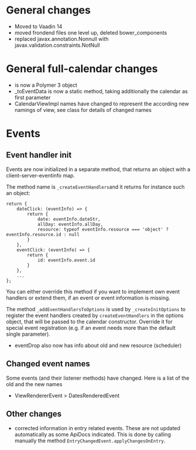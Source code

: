 # General changes
* Moved to Vaadin 14
* moved frondend files one level up, deleted bower_components
* replaced javax.annotation.Nonnull with javax.validation.constraints.NotNull

# General full-calendar changes
* is now a Polymer 3 object
* _toEventData is now a static method, taking additionally the calendar as first parameter
* CalendarViewImpl names have changed to represent the according new namings of view, see class for details of changed names

# Events
## Event handler init
Events are now initialized in a separate method, that returns an object with
a client-server-eventinfo map.

The method name is `_createEventHandlers`and it returns for instance such an object: 
```
return {
    dateClick: (eventInfo) => {
        return {
            date: eventInfo.dateStr,
            allDay: eventInfo.allDay,
            resource: typeof eventInfo.resource === 'object' ? eventInfo.resource.id : null
        }
    },
    eventClick: (eventInfo) => {
        return {
            id: eventInfo.event.id
        }
    },
    ...
};
```

You can either override this method if you want to implement own
event handlers or extend them, if an event or event information
is missing.

The method `_addEventHandlersToOptions` is used by `_createInitOptions` to register
the event handlers created by `createEventHandlers` in the options object, that will be passed to the calendar
constructor. Override it for special event registration (e.g. if an event needs more than the default single parameter).

* eventDrop also now has info about old and new resource (scheduler)

## Changed event names
Some events (and their listener methods) have changed. Here is a list of the old and the new names
* ViewRendererEvent > DatesRenderedEvent

## Other changes
* corrected information in entry related events. These are not updated automatically as some ApiDocs indicated. This is done by calling manually the method `EntryChangedEvent.applyChangesOnEntry`.